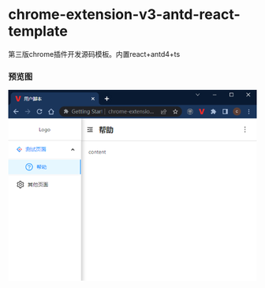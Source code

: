 # chrome-extension-v3-antd-react-template
第三版chrome插件开发源码模板。内置react+antd4+ts


### 预览图
![预览图](preview.png)
